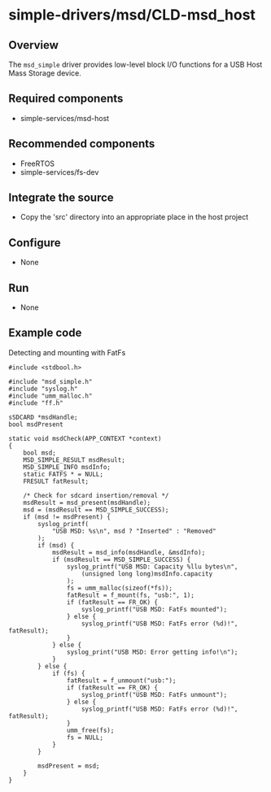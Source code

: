 # simple-drivers/msd/CLD-msd_host

## Overview

The `msd_simple` driver provides low-level block I/O functions for a USB Host
Mass Storage device.

## Required components

- simple-services/msd-host

## Recommended components

- FreeRTOS
- simple-services/fs-dev

## Integrate the source

- Copy the 'src' directory into an appropriate place in the host project

## Configure

- None

## Run

- None

## Example code

Detecting and mounting with FatFs
```
#include <stdbool.h>

#include "msd_simple.h"
#include "syslog.h"
#include "umm_malloc.h"
#include "ff.h"

sSDCARD *msdHandle;
bool msdPresent

static void msdCheck(APP_CONTEXT *context)
{
    bool msd;
    MSD_SIMPLE_RESULT msdResult;
    MSD_SIMPLE_INFO msdInfo;
    static FATFS * = NULL;
    FRESULT fatResult;

    /* Check for sdcard insertion/removal */
    msdResult = msd_present(msdHandle);
    msd = (msdResult == MSD_SIMPLE_SUCCESS);
    if (msd != msdPresent) {
        syslog_printf(
            "USB MSD: %s\n", msd ? "Inserted" : "Removed"
        );
        if (msd) {
            msdResult = msd_info(msdHandle, &msdInfo);
            if (msdResult == MSD_SIMPLE_SUCCESS) {
                syslog_printf("USB MSD: Capacity %llu bytes\n",
                    (unsigned long long)msdInfo.capacity
                );
                fs = umm_malloc(sizeof(*fs));
                fatResult = f_mount(fs, "usb:", 1);
                if (fatResult == FR_OK) {
                    syslog_printf("USB MSD: FatFs mounted");
                } else {
                    syslog_printf("USB MSD: FatFs error (%d)!", fatResult);
                }
            } else {
                syslog_print("USB MSD: Error getting info!\n");
            }
        } else {
            if (fs) {
                fatResult = f_unmount("usb:");
                if (fatResult == FR_OK) {
                    syslog_printf("USB MSD: FatFs unmount");
                } else {
                    syslog_printf("USB MSD: FatFs error (%d)!", fatResult);
                }
                umm_free(fs);
                fs = NULL;
            }
        }

        msdPresent = msd;
    }
}
```
